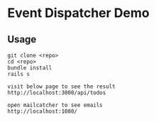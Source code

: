 # Event Dispatcher Demo

## Usage

```
git clone <repo>
cd <repo>
bundle install
rails s

visit below page to see the result
http://localhost:3000/api/todos

open mailcatcher to see emails
http://localhost:1080/
```
